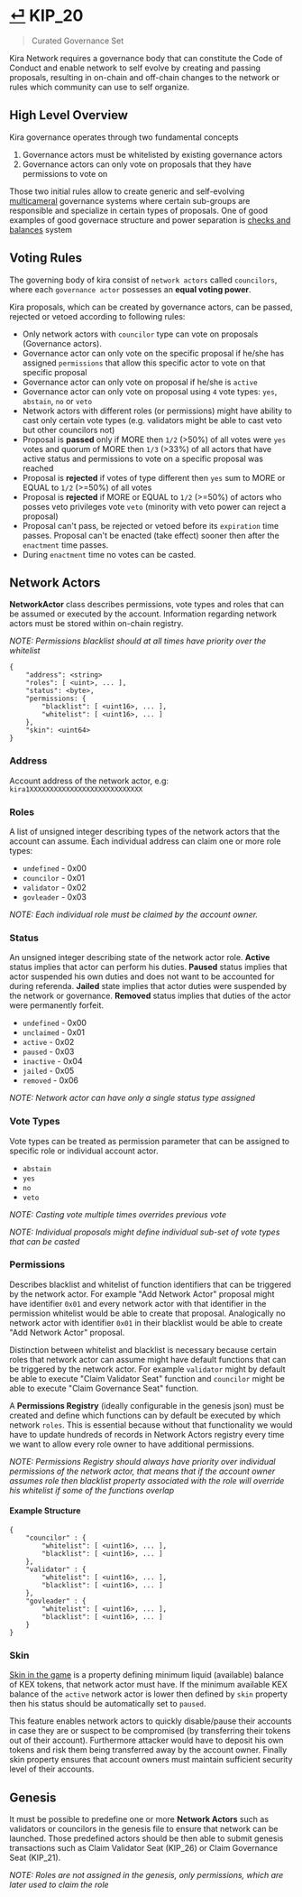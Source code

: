 # [⏎](README.md#Roadmap) KIP_20
> Curated Governance Set

Kira Network requires a governance body that can constitute the Code of Conduct and enable network to self evolve by creating and passing proposals, resulting in on-chain and off-chain changes to the network or rules which community can use to self organize.

## High Level Overview

Kira governance operates through two fundamental concepts

1. Governance actors must be whitelisted by existing governance actors
2. Governance actors can only vote on proposals that they have permissions to vote on 

Those two initial rules allow to create generic and self-evolving [multicameral](https://en.wikipedia.org/wiki/Multicameralism) governance systems where certain sub-groups are responsible and specialize in certain types of proposals. One of good examples of good governace structure and power separation is [checks and balances](https://en.wikipedia.org/wiki/Separation_of_powers#:~:text=The%20principle%20of%20checks%20and,supreme%2C%20thereby%20securing%20political%20liberty.) system

## Voting Rules

The governing body of kira consist of `network actors` called `councilors`, where each `governance actor` possesses an **equal voting power**.

Kira proposals, which can be created by governance actors, can be passed, rejected or vetoed according to following rules:
* Only network actors with `councilor` type can vote on proposals (Governance actors).
* Governance actor can only vote on the specific proposal if he/she has assigned  `permissions` that allow this specific actor to vote on that specific proposal
* Governance actor can only vote on proposal if he/she is `active`
* Governance actor can only vote on proposal using `4` vote types: `yes`, `abstain`, `no` or `veto`
* Network actors with different roles (or permissions) might have ability to cast only certain vote types (e.g. validators might be able to cast veto but other councilors not)
* Proposal is **passed** only if MORE then `1/2` (>50%) of all votes were `yes` votes and quorum of MORE then `1/3` (>33%) of all actors that have active status and permissions to vote on a specific proposal was reached
* Proposal is **rejected** if votes of type different then `yes` sum to MORE or EQUAL to `1/2` (>=50%) of all votes
* Proposal is **rejected** if MORE or EQUAL to `1/2` (>=50%) of actors who posses veto privileges vote `veto` (minority with veto power can reject a proposal)
* Proposal can't pass, be rejected or vetoed before its `expiration` time passes. Proposal can't be enacted (take effect) sooner then after the `enactment` time passes. 
* During `enactment` time no votes can be casted.

## Network Actors

**NetworkActor** class describes permissions, vote types and roles that can be assumed or executed by the account. Information regarding network actors must be stored within on-chain registry. 

_NOTE: Permissions blacklist should at all times have priority over the whitelist_

```
{
    "address": <string>
    "roles": [ <uint>, ... ],
    "status": <byte>,
    "permissions: {
        "blacklist": [ <uint16>, ... ],
        "whitelist": [ <uint16>, ... ]
    },
    "skin": <uint64>
}
```

### Address

Account address of the network actor, e.g: `kira1XXXXXXXXXXXXXXXXXXXXXXXXXXXX`

### Roles

A list of unsigned integer describing types of the network actors that the account can assume. Each individual address can claim one or more role types: 
* `undefined` - 0x00
* `councilor` - 0x01
* `validator` - 0x02
* `govleader` - 0x03

_NOTE: Each individual role must be claimed by the account owner._

### Status

An unsigned integer describing state of the network actor role. **Active** status implies that actor can perform his duties. **Paused** status implies that actor suspended his own duties and does not want to be accounted for during referenda. **Jailed** state implies that actor duties were suspended by the network or governance. **Removed** status implies that duties of the actor were permanently forfeit.

* `undefined` - 0x00
* `unclaimed` - 0x01
* `active` - 0x02
* `paused` - 0x03
* `inactive` - 0x04
* `jailed` - 0x05
* `removed` - 0x06

_NOTE: Network actor can have only a single status type assigned_

### Vote Types

Vote types can be treated as permission parameter that can be assigned to specific role or individual account actor. 

* `abstain`
* `yes`
* `no` 
* `veto`

_NOTE: Casting vote multiple times overrides previous vote_

_NOTE: Individual proposals might define individual sub-set of vote types that can be casted_

### Permissions

Describes blacklist and whitelist of function identifiers that can be triggered by the network actor. For example "Add Network Actor" proposal might have identifier `0x01` and every network actor with that identifier in the permission whitelist would be able to create that proposal. Analogically no network actor with identifier `0x01` in their blacklist would be able to create "Add Network Actor" proposal.

Distinction between whitelist and blacklist is necessary because certain roles that network actor can assume might have default functions that can be triggered by the network actor. For example `validator` might by default be able to execute "Claim Validator Seat" function and `councilor` might be able to execute "Claim Governance Seat" function.

A **Permissions Registry** (ideally configurable in the genesis json) must be created and define which functions can by default be executed by which network `roles`. This is essential because without that functionality we would have to update hundreds of records in Network Actors registry every time we want to allow every role owner to have additional permissions.

_NOTE: Permissions Registry should always have priority over individual permissions of the network actor, that means that if the account owner assumes role then blacklist property associated with the role will override his whitelist if some of the functions overlap_ 

#### Example Structure
```
{
    "councilor" : {
        "whitelist": [ <uint16>, ... ],
        "blacklist": [ <uint16>, ... ] 
    },
    "validator" : {
        "whitelist": [ <uint16>, ... ],
        "blacklist": [ <uint16>, ... ] 
    },
    "govleader" : {
        "whitelist": [ <uint16>, ... ],
        "blacklist": [ <uint16>, ... ] 
    }
}
```

### Skin

[Skin in the game](https://en.wikipedia.org/wiki/Skin_in_the_game_(phrase)) is a property defining minimum liquid (available) balance of KEX tokens, that network actor must have. If the minimum available KEX balance of the `active` network actor is lower then defined by `skin` property then his status should be automatically set to `paused`.

This feature enables network actors to quickly disable/pause their accounts in case they are or suspect to be compromised (by transferring their tokens out of their account). Furthermore attacker would have to deposit his own tokens and risk them being transferred away by the account owner. Finally skin property ensures that account owners must maintain sufficient security level of their accounts.

## Genesis

It must be possible to predefine one or more **Network Actors** such as validators or councilors in the genesis file to ensure that network can be launched. Those predefined actors should be then able to submit genesis transactions such as Claim Validator Seat (KIP_26) or Claim Governance Seat (KIP_21).

_NOTE: Roles are not assigned in the genesis, only permissions, which are later used to claim the role_

